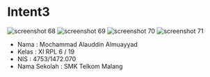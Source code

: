 # Intent3
![screenshot 68](https://cloud.githubusercontent.com/assets/22111021/19224548/713e29c6-8eb2-11e6-9152-af9b83b0f110.png)
![screenshot 69](https://cloud.githubusercontent.com/assets/22111021/19224549/71b3c834-8eb2-11e6-81c3-1f6cf7c6af8c.png)
![screenshot 70](https://cloud.githubusercontent.com/assets/22111021/19224550/720f13ec-8eb2-11e6-923b-940aa3022e03.png)
![screenshot 71](https://cloud.githubusercontent.com/assets/22111021/19224551/7210f73e-8eb2-11e6-9bfe-0c2f02118ba7.png)

* Nama : Mochammad Alauddin Almuayyad
* Kelas : XI RPL 6 / 19
* NIS : 4753/1472.070
* Nama Sekolah : SMK Telkom Malang
